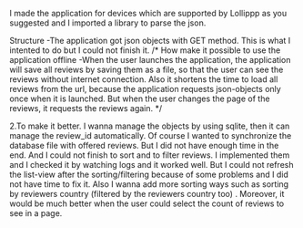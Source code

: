 I made the application for devices which are supported by Lollippp as you suggested and I imported a library to parse the json.

Structure -The application got json objects with GET method.
This is what I intented to do but I could not finish it. /* How make it possible to use the application offline -When the user launches the application, the application will save all reviews by saving them as a file, so that the user can see the reviews without internet connection. Also it shortens the time to load all reviews from the url, because the application requests json-objects only once when it is launched. But when the user changes the page of the reviews, it requests the reviews again. */

2.To make it better. I wanna manage the objects by using sqlite, then it can manage the review_id automatically. Of course I wanted to synchronize the database file with offered reviews. But I did not have enough time in the end. And I could not finish to sort and to filter reviews. I implemented them and I checked it by watching logs and it worked well. But I could not refresh the list-view after the sorting/filtering because of some problems and I did not have time to fix it. Also I wanna add more sorting ways such as sorting by reviewers country (filtered by the reviewers country too) . Moreover, it would be much better when the user could select the count of reviews to see in a page.